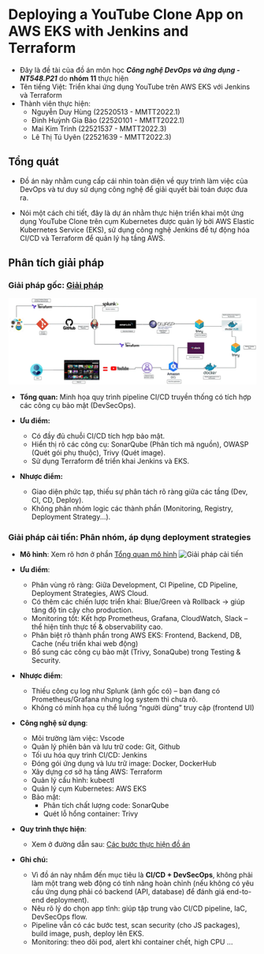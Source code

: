 # Deploying a YouTube Clone App on AWS EKS with Jenkins and Terraform

- Đây là đề tài của đồ án môn học ***Công nghệ DevOps và ứng dụng - NT548.P21*** do **nhóm 11** thực hiện 
- Tên tiếng Việt: Triển khai ứng dụng YouTube trên AWS EKS với Jenkins và Terraform
- Thành viên thực hiện:
    - Nguyễn Duy Hùng (22520513 - MMTT2022.1)
    - Đinh Huỳnh Gia Bảo (22520101 - MMTT2022.1)
    - Mai Kim Trinh (22521537 - MMTT2022.3)
    - Lê Thị Tú Uyên (22521639 - MMTT2022.3)

## Tổng quát

- Đồ án này nhằm cung cấp cái nhìn toàn diện về quy trình làm việc của DevOps và tư duy sử dụng công nghệ để giải quyết bài toán được đưa ra. 

- Nói một cách chi tiết, đây là dự án nhằm thực hiện triển khai một ứng dụng YouTube Clone trên cụm Kubernetes được quản lý bởi AWS Elastic Kubernetes Service (EKS), sử dụng công nghệ Jenkins để tự động hóa CI/CD và Terraform để quản lý hạ tầng AWS.

## Phân tích giải pháp

### Giải pháp gốc: [Giải pháp](https://medium.com/@madithatisreedhar123/devsecops-deploying-a-youtube-clone-app-on-aws-eks-with-jenkins-and-terraform-4909a6f1b299)

![Giải pháp gốc](/asset/reference-img.webp)

- **Tổng quan:** Minh họa quy trình pipeline CI/CD truyền thống có tích hợp các công cụ bảo mật (DevSecOps).

- **Ưu điểm:** 
    - Có đầy đủ chuỗi CI/CD tích hợp bảo mật.
    - Hiển thị rõ các công cụ: SonarQube (Phân tích mã nguồn), OWASP (Quét gói phụ thuộc), Trivy (Quét image).
    - Sử dụng Terraform để triển khai Jenkins và EKS.

- **Nhược điểm:**
    - Giao diện phức tạp, thiếu sự phân tách rõ ràng giữa các tầng (Dev, CI, CD, Deploy).
    - Không phân nhóm logic các thành phần (Monitoring, Registry, Deployment Strategy...).

### Giải pháp cải tiến: Phân nhóm, áp dụng deployment strategies

- **Mô hình**: Xem rõ hơn ở phần [Tổng quan mô hình](/docs/about-workflow.md)
![Giải pháp cải tiến](./asset/DevSecOps_final.png)

- **Ưu điểm**: 
    - Phân vùng rõ ràng: Giữa Development, CI Pipeline, CD Pipeline, Deployment Strategies, AWS Cloud.
    - Có thêm các chiến lược triển khai: Blue/Green và Rollback → giúp tăng độ tin cậy cho production.
    - Monitoring tốt: Kết hợp Prometheus, Grafana, CloudWatch, Slack – thể hiện tính thực tế & observability cao.
    - Phân biệt rõ thành phần trong AWS EKS: Frontend, Backend, DB, Cache (nếu triển khai web động)
    - Bổ sung các công cụ bảo mật (Trivy, SonaQube) trong Testing & Security.

- **Nhược điểm**: 
    - Thiếu công cụ log như Splunk (ảnh gốc có) – bạn đang có Prometheus/Grafana nhưng log system thì chưa rõ.
    - Không có minh họa cụ thể luồng “người dùng” truy cập (frontend UI) 

- **Công nghệ sử dụng**: 
    - Môi trường làm việc: Vscode
    - Quản lý phiên bản và lưu trữ code: Git, Github
    - Tối ưu hóa quy trình CI/CD: Jenkins
    - Đóng gói ứng dụng và lưu trữ image: Docker, DockerHub
    - Xây dựng cơ sở hạ tầng AWS: Terraform
    - Quản lý cấu hình: kubectl
    - Quản lý cụm Kubernetes: AWS EKS
    - Bảo mật:
        - Phân tích chất lượng code: SonarQube
        - Quét lỗ hổng container: Trivy

- **Quy trình thực hiện**:    
    - Xem ở đường dẫn sau: [Các bước thực hiện đồ án](/docs/tutorial.md)


- **Ghi chú:**
    - Vì đồ án này nhắm đến mục tiêu là **CI/CD + DevSecOps**, không phải làm một trang web động có tính năng hoàn chỉnh (nếu không có yêu cầu ứng dụng phải có backend (API, database) để đánh giá end-to-end deployment).
    - Nêu rõ lý do chọn app tĩnh: giúp tập trung vào CI/CD pipeline, IaC, DevSecOps flow.
    - Pipeline vẫn có các bước test, scan security (cho JS packages), build image, push, deploy lên EKS.
    - Monitoring: theo dõi pod, alert khi container chết, high CPU ...
